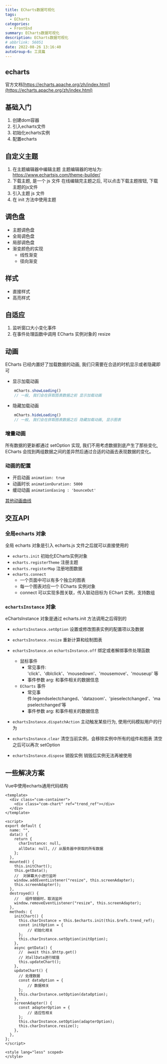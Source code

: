 ```yaml
---
title: ECharts数据可视化
tags: 
  - ECharts
categories: 
  - FrontEnd
summary: ECharts数据可视化
description: ECharts数据可视化
# abbrlink: 56051
date: 2022-08-26 13:16:40
autoGroup-6: 工具篇
---
```

## echarts
官方文档[https://echarts.apache.org/zh/index.html](https://echarts.apache.org/zh/index.html)

## 基础入门
1. 创建dom容器
2. 引入echarts文件
3. 初始化echarts实例
4. 配置echarts

## 自定义主题
1. 在主题编辑器中编辑主题
主题编辑器的地址为: https://www.echartsjs.com/theme-builder/
2. 下载主题, 是一个 js 文件
在线编辑完主题之后, 可以点击下载主题按钮, 下载主题的js文件
3. 引入主题 js 文件
4. 在 init 方法中使用主题


## 调色盘
- 主题调色盘
- 全局调色盘
- 局部调色盘
- 渐变颜色的实现
  - 线性渐变
  - 径向渐变

## 样式
- 直接样式
- 高亮样式

## 自适应
1. 监听窗口大小变化事件
2. 在事件处理函数中调用 ECharts 实例对象的 resize 

## 动画
ECharts 已经内置好了加载数据的动画, 我们只需要在合适的时机显示或者隐藏即可
- 显示加载动画
```js
    mCharts.showLoading()
    // 一般, 我们会在获取图表数据之前 显示加载动画
```
- 隐藏加载动画
```js
    mCharts.hideLoading()
    // 一般, 我们会在获取图表数据之后 隐藏加载动画, 显示图表
```

### 增量动画
所有数据的更新都通过 setOption 实现, 我们不用考虑数据到底产生了那些变化, ECharts 会找到两组数据之间的差异然后通过合适的动画去表现数据的变化。

### 动画的配置
- 开启动画
`animation: true`
- 动画时长
`animationDuration: 5000`
- 缓动动画
`animationEasing : 'bounceOut'`

[其他动画曲线](https://echarts.apache.org/handbook/zh/how-to/animation/transition#%E5%8A%A8%E7%94%BB%E7%BC%93%E5%8A%A8)

## 交互API
### 全局echarts 对象
全局 echarts 对象是引入 echarts.js 文件之后就可以直接使用的

- `echarts.init` 初始化ECharts实例对象
- `echarts.registerTheme` 注册主题
- `echarts.registerMap` 注册地图数据
- `echarts.connect`
  - 一个页面中可以有多个独立的图表
  - 每一个图表对应一个 ECharts 实例对象
  - connect 可以实现多图关联，传入联动目标为 EChart 实例，支持数组


###  `echartsInstance` 对象
eChartsInstance 对象是通过 echarts.init 方法调用之后得到的

- `echartsInstance.setOption` 设置或修改图表实例的配置项以及数据
- `echartsInstance.resize` 重新计算和绘制图表
- `echartsInstance.on` `echartsInstance.off` 绑定或者解绑事件处理函数
  - 鼠标事件
    - 常见事件: 'click'、'dblclick'、'mousedown'、'mousemove'、'mouseup' 等
    - 事件参数 arg: 和事件相关的数据信息
  - `ECharts` 事件
    - 常见事件:legendselectchanged、'datazoom'、'pieselectchanged'、'mapselectchanged'等
    - 事件参数 arg: 和事件相关的数据信息

- `echartsInstance.dispatchAction`
主动触发某些行为, 使用代码模拟用户的行为
- `echartsInstance.clear`
清空当前实例，会移除实例中所有的组件和图表
清空之后可以再次 setOption
- `echartsInstance.dispose`
销毁实例
销毁后实例无法再被使用



## 一些解决方案

Vue中使用echarts通用代码结构

```vue
<template>
  <div class="com-container">
    <div class="com-chart" ref="trend_ref"></div>
  </div>
</template>

<script>
export default {
  name: "",
  data() {
    return {
      charInstance: null,
      allData: null, // 从服务器中获取的所有数据
    };
  },
  mounted() {
    this.initChart();
    this.getData();
    //  对屏幕大小进行监听
    window.addEventListener("resize", this.screenAdapter);
    this.screenAdapter();
  },
  destroyed() {
    //   组件销毁时，取消监听
    window.removeEventListener("resize", this.screenAdapter);
  },
  methods: {
    initChart() {
      this.charInstance = this.$echarts.init(this.$refs.trend_ref);
      const initOption = {
          // 初始化相关
      };
      this.charInstance.setOption(initOption);
    },
    async getData() {
      //  await this.$http.get()
      // 对allData进行赋值
      this.updateChart();
    },
    updateChart() {
      // 处理数据
      const dataOption = {
          // 数据相关
      };
      this.charInstance.setOption(dataOption);
    },
    screenAdapter() {
      const adapterOption = {
          // 适应性相关
      };
      this.charInstance.setOption(adapterOption);
      this.charInstance.resize();
    },
  },
};
</script>

<style lang="less" scoped>
</style>
```

